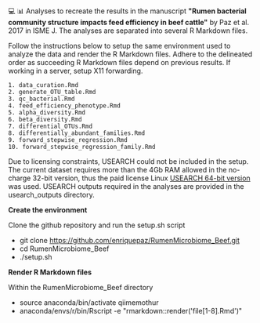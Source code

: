 :computer: :bar_chart:
Analyses to recreate the results in the manuscript **"Rumen bacterial community structure impacts feed efficiency in beef cattle"** by Paz et al. 2017 in ISME J. The analyses are separated into several R Markdown files.

Follow the instructions below to setup the same environment used to analyze the data and render the R Markdown files. Adhere to the delineated order as succeeding R Markdown files depend on previous results. If working in a server, setup X11 forwarding.

    1. data_curation.Rmd
	2. generate_OTU_table.Rmd
	3. qc_bacterial.Rmd
	4. feed_efficiency_phenotype.Rmd
	5. alpha_diversity.Rmd
	6. beta_diversity.Rmd
	7. differential_OTUs.Rmd
	8. differentially_abundant_families.Rmd
    9. forward_stepwise_regression.Rmd
    10. forward_stepwise_regression_family.Rmd

Due to licensing constraints, USEARCH could not be included in the setup. The current dataset requires more than the 4Gb RAM allowed in the no-charge 32-bit version, thus the paid license Linux [USEARCH 64-bit version](http://drive5.com/usearch/buy64bit.html) was used. USEARCH outputs required in the analyses are provided in the usearch_outputs directory.

**Create the environment**

Clone the github repository and run the setup.sh script

- git clone https://github.com/enriquepaz/RumenMicrobiome_Beef.git
- cd RumenMicrobiome_Beef
- ./setup.sh

**Render R Markdown files**

Within the RumenMicrobiome_Beef directory

- source anaconda/bin/activate qiimemothur
- anaconda/envs/r/bin/Rscript -e "rmarkdown::render('file[1-8].Rmd')"








